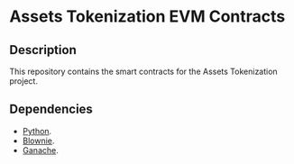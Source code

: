 # Assets Tokenization EVM Contracts

## Description

This repository contains the smart contracts for the Assets Tokenization project.

## Dependencies

- [Python](https://www.python.org/downloads/).
- [Blownie](https://eth-brownie.readthedocs.io/en/stable/install.html).
- [Ganache](https://www.trufflesuite.com/ganache).
